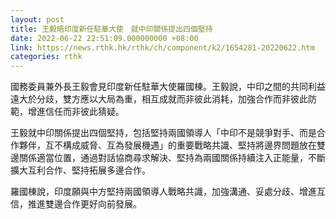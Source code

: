 ```yaml
---
layout: post
title: 王毅晤印度新任駐華大使　就中印關係提出四個堅持
date: 2022-06-22 22:51:09.000000000 +08:00
link: https://news.rthk.hk/rthk/ch/component/k2/1654281-20220622.htm
categories: rthk
---
```


國務委員兼外長王毅會見印度新任駐華大使羅國棟。王毅說，中印之間的共同利益遠大於分歧，雙方應以大局為重，相互成就而非彼此消耗，加強合作而非彼此防範，增進信任而非彼此猜疑。

王毅就中印關係提出四個堅持，包括堅持兩國領導人「中印不是競爭對手、而是合作夥伴，互不構成威脅、互為發展機遇」的重要戰略共識、堅持將邊界問題放在雙邊關係適當位置，通過對話協商尋求解決、堅持為兩國關係持續注入正能量，不斷擴大互利合作、堅持拓展多邊合作。 

羅國棟說，印度願與中方堅持兩國領導人戰略共識，加強溝通、妥處分歧、增進互信，推進雙邊合作更好向前發展。
